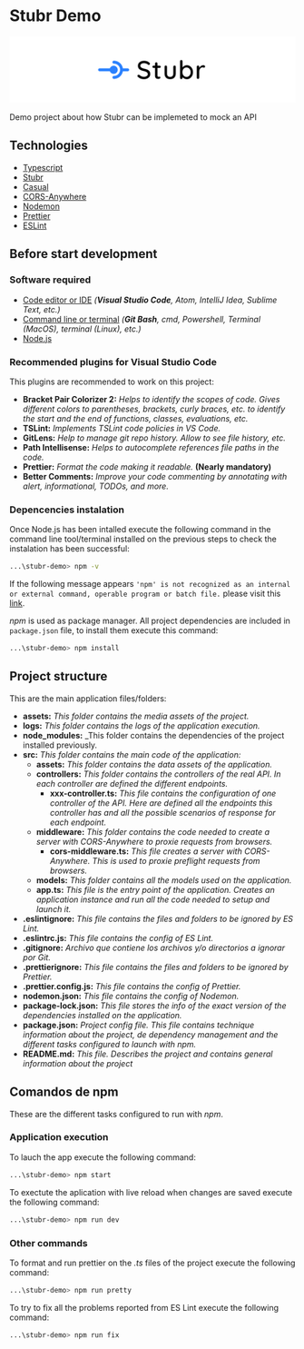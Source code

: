 # Stubr Demo

![Stubr](/assets/stubr-logo.png)

Demo project about how Stubr can be implemeted to mock an API

## Technologies

-   [Typescript](https://www.typescriptlang.org/)
-   [Stubr](https://github.com/stubrjs/stubr)
-   [Casual](https://github.com/boo1ean/casual)
-   [CORS-Anywhere](https://github.com/Rob--W/cors-anywhere)
-   [Nodemon](https://github.com/remy/nodemon)
-   [Prettier](https://prettier.io/)
-   [ESLint](https://eslint.org/)

## Before start development

### Software required

-   [Code editor or IDE](https://code.visualstudio.com/) _(**Visual Studio Code**, Atom, IntelliJ Idea, Sublime Text, etc.)_
-   [Command line or terminal](https://git-scm.com/downloads) _(**Git Bash**, cmd, Powershell, Terminal (MacOS), terminal (Linux), etc.)_
-   [Node.js](https://nodejs.org/en/)

### Recommended plugins for Visual Studio Code

This plugins are recommended to work on this project:

-   **Bracket Pair Colorizer 2:** _Helps to identify the scopes of code. Gives different colors to parentheses, brackets, curly braces, etc. to identify the start and the end of functions, classes, evaluations, etc._
-   **TSLint:** _Implements TSLint code policies in VS Code._
-   **GitLens:** _Help to manage git repo history. Allow to see file history, etc._
-   **Path Intellisense:** _Helps to autocomplete references file paths in the code._
-   **Prettier:** _Format the code making it readable._ **(Nearly mandatory)**
-   **Better Comments:** _Improve your code commenting by annotating with alert, informational, TODOs, and more._

### Depencencies instalation

Once Node.js has been intalled execute the following command in the command line tool/terminal installed on the previous steps to check the instalation has been successful:

```bash
...\stubr-demo> npm -v
```

If the following message appears `'npm' is not recognized as an internal or external command, operable program or batch file.` please visit this [link](https://stackoverflow.com/questions/20992723/npm-is-not-recognized-as-internal-or-external-command-operable-program-or-bat).

_npm_ is used as package manager. All project dependencies are included in `package.json` file, to install them execute this command:

```bash
...\stubr-demo> npm install
```

## Project structure

This are the main application files/folders:

-   **assets:** _This folder contains the media assets of the project._
-   **logs:** _This folder contains the logs of the application execution._
-   **node_modules:** \_This folder contains the dependencies of the project installed previously.
-   **src:** _This folder contains the main code of the application:_
    -   **assets:** _This folder contains the data assets of the application._
    -   **controllers:** _This folder contains the controllers of the real API. In each controller are defined the different endpoints._
        -   **xxx-controller.ts:** _This file contains the configuration of one controller of the API. Here are defined all the endpoints this controller has and all the possible scenarios of response for each endpoint._
    -   **middleware:** _This folder contains the code needed to create a server with CORS-Anywhere to proxie requests from browsers._
        -   **cors-middleware.ts:** _This file creates a server with CORS-Anywhere. This is used to proxie preflight requests from browsers._
    -   **models:** _This folder contains all the models used on the application._
    -   **app.ts:** _This file is the entry point of the application. Creates an application instance and run all the code needed to setup and launch it._
-   **.eslintignore:** _This file contains the files and folders to be ignored by ES Lint._
-   **.eslintrc.js:** _This file contains the config of ES Lint._
-   **.gitignore:** _Archivo que contiene los archivos y/o directorios a ignorar por Git._
-   **.prettierignore:** _This file contains the files and folders to be ignored by Prettier._
-   **.prettier.config.js:** _This file contains the config of Prettier._
-   **nodemon.json:** _This file contains the config of Nodemon._
-   **package-lock.json:** _This file stores the info of the exact version of the dependencies installed on the application._
-   **package.json:** _Project config file. This file contains technique information about the project, de dependency management and the different tasks configured to launch with npm._
-   **README.md:** _This file. Describes the project and contains general information about the project_

## Comandos de npm

These are the different tasks configured to run with _npm_.

### Application execution

To lauch the app execute the following command:

```bash
...\stubr-demo> npm start
```

To exectute the aplication with live reload when changes are saved execute the following command:

```bash
...\stubr-demo> npm run dev
```

### Other commands

To format and run prettier on the _.ts_ files of the project execute the following command:

```bash
...\stubr-demo> npm run pretty
```

To try to fix all the problems reported from ES Lint execute the following command:

```bash
...\stubr-demo> npm run fix
```
